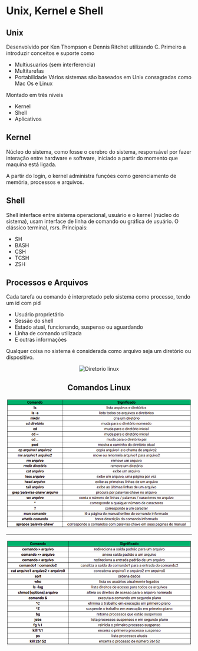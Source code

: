 # Unix, Kernel e Shell

## Unix
Desenvolvido por Ken Thompson e Dennis Ritchet utilizando C.
Primeiro a introduzir conceitos e suporte como
- Multiusuarios (sem interferencia)
- Multitarefas
- Portabilidade
Vários sistemas são baseados em Unix consagradas como Mac Os e Linux

Montado em três níveis
- Kernel
- Shell
- Aplicativos

## Kernel
Núcleo do sistema, como fosse o cerebro do sistema, responsável por fazer interação entre hardware e software, iniciado a partir do momento que maquina está ligada.

A partir do login, o kernel administra funções como gerenciamento de memória, processos e arquivos.

## Shell
Shell interface entre sistema operacional, usuário e o kernel (núcleo do sistema), usam interface de linha de comando ou gráfica de usuário.
O clássico terminal, rsrs.
Principais:
- SH
- BASH
- CSH
- TCSH
- ZSH

## Processos e Arquivos
Cada tarefa ou comando é interpretado pelo sistema como processo, tendo um id com pid
- Usuário proprietário
- Sessão do shell
- Estado atual, funcionando, suspenso ou aguardando
- Linha de comando utilizada
- E outras informações

Qualquer coisa no sistema é considerada como arquivo seja um diretório ou dispositivo.

<div align=center>

![Diretorio linux](https://linuxhandbook.com/content/images/2020/06/linux-directory-structure.png)

## Comandos Linux

![Comandos Linux](./comandos.png)

* * *

![Comandos Linux](./comandos2.png)


</div>